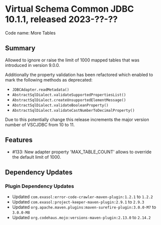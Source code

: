 # Virtual Schema Common JDBC 10.1.1, released 2023-??-??

Code name: More Tables

## Summary

Allowed to ignore or raise the limit of 1000 mapped tables that was introduced in version 9.0.0.

Additionally the property validation has been refactored which enabled to mark the following methods as deprecated:
* `JDBCAdapter.readMetadata()`
* `AbstractSqlDialect.validateSupportedPropertiesList()`
* `AbstractSqlDialect.createUnsupportedElementMessage()`
* `AbstractSqlDialect.validateBooleanProperty()`
* `AbstractSqlDialect.validateCastNumberToDecimalProperty()`

Due to this potentially change this release increments the major version number of VSCJDBC from 10 to 11.

## Features

* #133: New adapter property 'MAX_TABLE_COUNT' allows to override the default limit of 1000.

## Dependency Updates

### Plugin Dependency Updates

* Updated `com.exasol:error-code-crawler-maven-plugin:1.2.1` to `1.2.2`
* Updated `com.exasol:project-keeper-maven-plugin:2.9.1` to `2.9.3`
* Updated `org.apache.maven.plugins:maven-surefire-plugin:3.0.0-M7` to `3.0.0-M8`
* Updated `org.codehaus.mojo:versions-maven-plugin:2.13.0` to `2.14.2`
